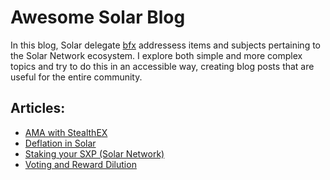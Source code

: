 # Awesome Solar Blog

In this blog, Solar delegate [bfx](https://delegates.solar.org/dsxp/delegates/bfx) addressess items and subjects pertaining to the Solar Network ecosystem. I explore both simple and more complex topics and try to do this in an accessible way, creating blog posts that are useful for the entire community.

## Articles:
* [AMA with StealthEX](https://github.com/Bx64/Awesome-Solar/blob/main/awesome-blog/AMA-with-StealthEX.md)
* [Deflation in Solar](https://github.com/Bx64/Awesome-Solar/blob/main/awesome-blog/Deflation-in-Solar.md)
* [Staking your SXP (Solar Network)](https://github.com/Bx64/Awesome-Solar/blob/main/awesome-blog/Staking-your-SXP.md)
* [Voting and Reward Dilution](https://github.com/Bx64/Awesome-Solar/blob/main/awesome-blog/Voting-and-reward-dilution.md)
